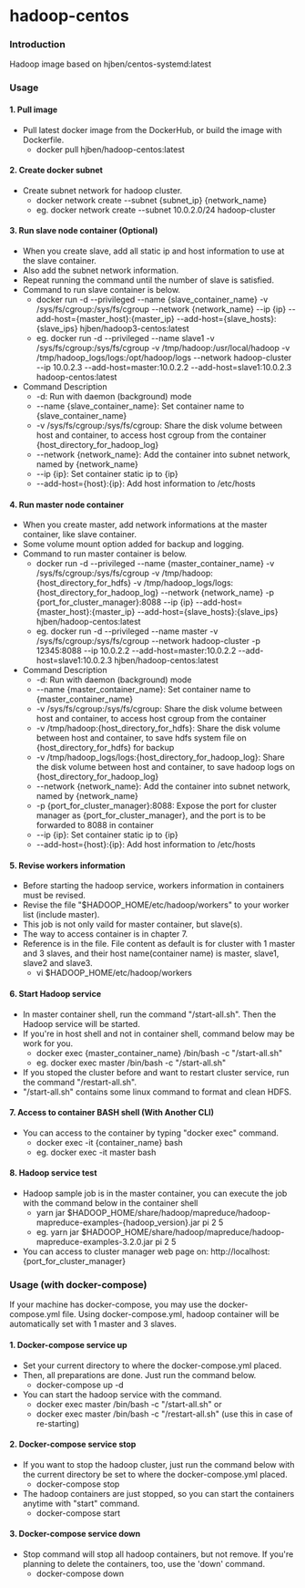 # hadoop-centos
### Introduction
Hadoop image based on hjben/centos-systemd:latest

### Usage
#### 1. Pull image
- Pull latest docker image from the DockerHub, or build the image with Dockerfile.
  - docker pull hjben/hadoop-centos:latest

#### 2. Create docker subnet
- Create subnet network for hadoop cluster.
  - docker network create --subnet {subnet_ip} {network_name}
  - eg. docker network create --subnet 10.0.2.0/24 hadoop-cluster
  
#### 3. Run slave node container (Optional)
- When you create slave, add all static ip and host information to use at the slave container.
- Also add the subnet network information.
- Repeat running the command until the number of slave is satisfied.
- Command to run slave container is below.
  - docker run -d --privileged --name {slave_container_name} -v /sys/fs/cgroup:/sys/fs/cgroup --network {network_name} --ip {ip} --add-host={master_host}:{master_ip} --add-host={slave_hosts}:{slave_ips} hjben/hadoop3-centos:latest
  - eg. docker run -d --privileged --name slave1 -v /sys/fs/cgroup:/sys/fs/cgroup -v /tmp/hadoop:/usr/local/hadoop -v /tmp/hadoop_logs/logs:/opt/hadoop/logs --network hadoop-cluster --ip 10.0.2.3 --add-host=master:10.0.2.2 --add-host=slave1:10.0.2.3 hadoop-centos:latest
- Command Description
  - -d: Run with daemon (background) mode
  - --name {slave_container_name}: Set container name to {slave_container_name}
  - -v /sys/fs/cgroup:/sys/fs/cgroup: Share the disk volume between host and container, to access host cgroup from the container
{host_directory_for_hadoop_log}
  - --network {network_name}: Add the container into subnet network, named by {network_name}
  - --ip {ip}: Set container static ip to {ip}
  - --add-host={host}:{ip}: Add host information to /etc/hosts

#### 4. Run master node container
- When you create master, add network informations at the master container, like slave container.
- Some volume mount option added for backup and logging.
- Command to run master container is below.
  - docker run -d --privileged --name {master_container_name} -v /sys/fs/cgroup:/sys/fs/cgroup  -v /tmp/hadoop:{host_directory_for_hdfs} -v /tmp/hadoop_logs/logs:{host_directory_for_hadoop_log} --network {network_name} -p {port_for_cluster_manager}:8088 --ip {ip} --add-host={master_host}:{master_ip} --add-host={slave_hosts}:{slave_ips} hjben/hadoop-centos:latest
  - eg. docker run -d --privileged --name master -v /sys/fs/cgroup:/sys/fs/cgroup --network hadoop-cluster -p 12345:8088 --ip 10.0.2.2 --add-host=master:10.0.2.2 --add-host=slave1:10.0.2.3 hjben/hadoop-centos:latest
- Command Description
  - -d: Run with daemon (background) mode
  - --name {master_container_name}: Set container name to {master_container_name}
  - -v /sys/fs/cgroup:/sys/fs/cgroup: Share the disk volume between host and container, to access host cgroup from the container
  - -v /tmp/hadoop:{host_directory_for_hdfs}: Share the disk volume between host and container, to save hdfs system file on {host_directory_for_hdfs} for backup
  - -v /tmp/hadoop_logs/logs:{host_directory_for_hadoop_log}: Share the disk volume between host and container, to save hadoop logs on {host_directory_for_hadoop_log}
  - --network {network_name}: Add the container into subnet network, named by {network_name}
  - -p {port_for_cluster_manager}:8088: Expose the port for cluster manager as {port_for_cluster_manager}, and the port is to be forwarded to 8088 in container
  - --ip {ip}: Set container static ip to {ip}
  - --add-host={host}:{ip}: Add host information to /etc/hosts

#### 5. Revise workers information
- Before starting the hadoop service, workers information in containers must be revised.
- Revise the file "$HADOOP_HOME/etc/hadoop/workers" to your worker list (include master).
- This job is not only vaild for master container, but slave(s).
- The way to access container is in chapter 7.
- Reference is in the file. File content as default is for cluster with 1 master and 3 slaves, and their host name(container name) is master, slave1, slave2 and slave3.
  - vi $HADOOP_HOME/etc/hadoop/workers

#### 6. Start Hadoop service
- In master container shell, run the command "/start-all.sh". Then the Hadoop service will be started.
- If you're in host shell and not in container shell, command below may be work for you.
  - docker exec {master_container_name} /bin/bash -c "/start-all.sh"
  - eg. docker exec master /bin/bash -c "/start-all.sh"
- If you stoped the cluster before and want to restart cluster service, run the command "/restart-all.sh".
- "/start-all.sh" contains some linux command to format and clean HDFS. 
  
#### 7. Access to container BASH shell (With Another CLI)
- You can access to the container by typing "docker exec" command.
  - docker exec -it {container_name} bash
  - eg. docker exec -it master bash
  
#### 8. Hadoop service test
- Hadoop sample job is in the master container, you can execute the job with the command below in the container shell
  - yarn jar $HADOOP_HOME/share/hadoop/mapreduce/hadoop-mapreduce-examples-{hadoop_version}.jar pi 2 5
  - eg. yarn jar $HADOOP_HOME/share/hadoop/mapreduce/hadoop-mapreduce-examples-3.2.0.jar pi 2 5
- You can access to cluster manager web page on: http://localhost:{port_for_cluster_manager}

### Usage (with docker-compose)
If your machine has docker-compose, you may use the docker-compose.yml file. Using docker-compose.yml, hadoop container will be automatically set with 1 master and 3 slaves.

#### 1. Docker-compose service up
- Set your current directory to where the docker-compose.yml placed.
- Then, all preparations are done. Just run the command below.
  - docker-compose up -d
- You can start the hadoop service with the command.
  - docker exec master /bin/bash -c "/start-all.sh" or
  - docker exec master /bin/bash -c "/restart-all.sh" (use this in case of re-starting)
  
#### 2. Docker-compose service stop
- If you want to stop the hadoop cluster, just run the command below with the current directory be set to where the docker-compose.yml placed.
  - docker-compose stop
- The hadoop containers are just stopped, so you can start the containers anytime with "start" command.
  - docker-compose start
  
#### 3. Docker-compose service down 
- Stop command will stop all hadoop containers, but not remove. If you're planning to delete the containers, too, use the 'down' command.
  - docker-compose down
  
